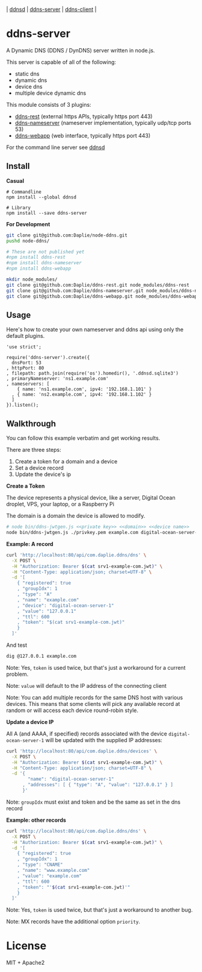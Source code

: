 | [ddnsd](https://github.com/coolaj86/ddnsd) | [ddns-server](https://github.com/Daplie/node-ddns-server) | [ddns-client](https://github.com/Daplie/node-ddns-client) |

ddns-server
====

A Dynamic DNS (DDNS / DynDNS) server written in node.js.

This server is capable of all of the following:

* static dns
* dynamic dns
* device dns
* multiple device dynamic dns

This module consists of 3 plugins:

* [ddns-rest](https://github.com/Daplie/ddns-rest) (external https APIs, typically https port 443)
* [ddns-nameserver](https://github.com/Daplie/ddns-nameserver) (nameserver implementation, typically udp/tcp ports 53)
* [ddns-webapp](https://github.com/Daplie/ddns-webapp) (web interface, typically https port 443)

For the command line server see [ddnsd](https://github.com/coolaj86/ddnsd)

Install
-------

**Casual**

```
# Commandline
npm install --global ddnsd

# Library
npm install --save ddns-server
```

**For Development**

```bash
git clone git@github.com:Daplie/node-ddns.git
pushd node-ddns/

# These are not published yet
#npm install ddns-rest
#npm install ddns-nameserver
#npm install ddns-webapp

mkdir node_modules/
git clone git@github.com:Daplie/ddns-rest.git node_modules/ddns-rest
git clone git@github.com:Daplie/ddns-nameserver.git node_modules/ddns-nameserver
git clone git@github.com:Daplie/ddns-webapp.git node_modules/ddns-webapp
```

Usage
-----

Here's how to create your own nameserver and ddns api using only the default plugins.

```
'use strict';

require('ddns-server').create({
  dnsPort: 53
, httpPort: 80
, filepath: path.join(require('os').homedir(), '.ddnsd.sqlite3')
, primaryNameserver: 'ns1.example.com'
, nameservers: [
    { name: 'ns1.example.com', ipv4: '192.168.1.101' }
  , { name: 'ns2.example.com', ipv4: '192.168.1.102' }
  ]
}).listen();
```

Walkthrough
-----------

You can follow this example verbatim and get working results.

There are three steps:

1. Create a token for a domain and a device
2. Set a device record
3. Update the device's ip

**Create a Token**

The device represents a physical device, like a server, Digital Ocean droplet, VPS, your laptop, or a Raspberry Pi

The domain is a domain the device is allowed to modify.

```bash
# node bin/ddns-jwtgen.js <<private key>> <<domain>> <<device name>>
node bin/ddns-jwtgen.js ./privkey.pem example.com digital-ocean-server-1 > srv1-example-com.jwt
```

**Example: A record**

```bash
curl 'http://localhost:80/api/com.daplie.ddns/dns' \
  -X POST \
  -H "Authorization: Bearer $(cat srv1-example-com.jwt)" \
  -H "Content-Type: application/json; charset=UTF-8" \
  -d '[
    { "registered": true
    , "groupIdx": 1
    , "type": "A"
    , "name": "example.com"
    , "device": "digital-ocean-server-1"
    , "value": "127.0.0.1"
    , "ttl": 600
    , "token": "$(cat srv1-example-com.jwt)"
    }
  ]'
```

And test

```bash
dig @127.0.0.1 example.com
```

Note: Yes, `token` is used twice, but that's just a workaround for a current problem.

Note: `value` will default to the IP address of the connecting client

Note: You can add multiple records for the same DNS host with various devices.
This means that some clients will pick any available record at random or will access each
device round-robin style.

**Update a device IP**

All A (and AAAA, if specified) records associated with the device `digital-ocean-server-1` will be updated
with the supplied IP addresses:

```bash
curl 'http://localhost:80/api/com.daplie.ddns/devices' \
  -X POST \
  -H "Authorization: Bearer $(cat srv1-example-com.jwt)" \
  -H "Content-Type: application/json; charset=UTF-8" \
  -d '{
        "name": "digital-ocean-server-1"
      , "addresses": [ { "type": "A", "value": "127.0.0.1" } ]
      }'
```

Note: `groupIdx` must exist and token and be the same as set in the dns record

**Example: other records**

```bash
curl 'http://localhost:80/api/com.daplie.ddns/dns' \
  -X POST \
  -H "Authorization: Bearer $(cat srv1-example-com.jwt)" \
  -d '[
    { "registered": true
    , "groupIdx": 1
    , "type": "CNAME"
    , "name": "www.example.com"
    , "value": "example.com"
    , "ttl": 600
    , "token": "'$(cat srv1-example-com.jwt)'"
    }
  ]'
```

Note: Yes, `token` is used twice, but that's just a workaround to another bug.

Note: MX records have the additional option `priority`.

License
========

MIT + Apache2
